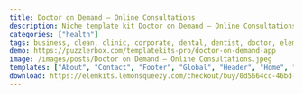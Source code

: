 ```yaml
---
title: Doctor on Demand – Online Consultations
description: Niche template kit Doctor on Demand – Online Consultations for medical practices. Ideal for doctors, hospitals and clinics. It has a purposeful design, lightweight and well thought out, suitable for users without programming skills as well as for advanced developers.
categories: ["health"]
tags: business, clean, clinic, corporate, dental, dentist, doctor, elementor, health, healthcare, hospital, medical, pharmacy, responsive
demo: https://puzzlerbox.com/templatekits-pro/doctor-on-demand-app
image: /images/posts/Doctor on Demand – Online Consultations.jpeg
templates: ["About", "Contact", "Footer", "Global", "Header", "Home", "How It Works", "Membership", "Newsroom", "Our Leaders", "Testimonials"]
download: https://elemkits.lemonsqueezy.com/checkout/buy/0d5664cc-46bd-49e6-aa6b-f5616a1caf70
---
```

